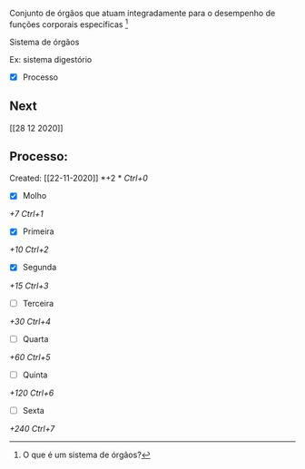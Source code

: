 Conjunto de órgãos que atuam integradamente para o desempenho de funções corporais específicas [^1]

[^1]: O que é um sistema de órgãos?


Sistema de órgãos

Ex: sistema digestório

- [x] Processo 

## Next
[[28 12 2020]]
## Processo:
Created: [[22-11-2020]]
*+2 *  *Ctrl+0*
- [x] Molho  

*+7*  *Ctrl+1*

- [x] Primeira 

*+10*  *Ctrl+2*

- [x] Segunda

*+15*  *Ctrl+3*

- [ ] Terceira 

*+30*  *Ctrl+4*

- [ ] Quarta 

*+60*  *Ctrl+5*

- [ ] Quinta 

*+120*  *Ctrl+6*

- [ ] Sexta 

*+240*  *Ctrl+7*
